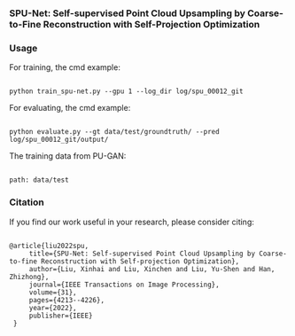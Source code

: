 ### SPU-Net: Self-supervised Point Cloud Upsampling by Coarse-to-Fine Reconstruction with Self-Projection Optimization

### Usage
For training, the cmd example: 

<code>
python train_spu-net.py --gpu 1 --log_dir log/spu_00012_git
</code>

For evaluating, the cmd example:

<code>
python evaluate.py --gt data/test/groundtruth/ --pred log/spu_00012_git/output/
</code>

The training data from PU-GAN:

<code>
path: data/test
</code>

### Citation
If you find our work useful in your research, please consider citing:

<code>
@article{liu2022spu,
     title={SPU-Net: Self-supervised Point Cloud Upsampling by Coarse-to-fine Reconstruction with Self-projection Optimization},
     author={Liu, Xinhai and Liu, Xinchen and Liu, Yu-Shen and Han, Zhizhong},
     journal={IEEE Transactions on Image Processing},
     volume={31},
     pages={4213--4226},
     year={2022},
     publisher={IEEE}
 }
</code>
